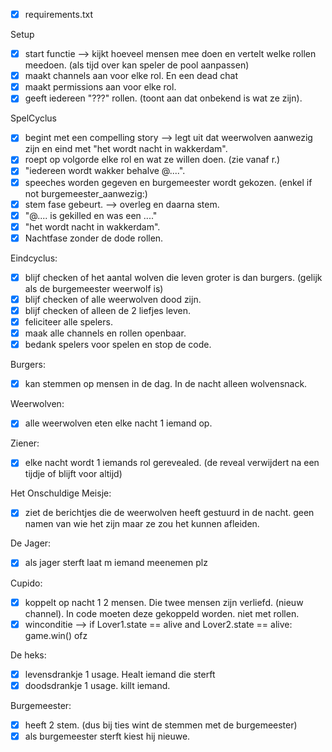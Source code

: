 - [X] requirements.txt

Setup
- [X] start functie --> kijkt hoeveel mensen mee doen en vertelt welke rollen meedoen. (als tijd over kan speler de pool aanpassen)
- [X] maakt channels aan voor elke rol. En een dead chat
- [X] maakt permissions aan voor elke rol. 
- [X] geeft iedereen "???" rollen. (toont aan dat onbekend is wat ze zijn).

SpelCyclus
- [X] begint met een compelling story --> legt uit dat weerwolven aanwezig zijn en eind met "het wordt nacht in wakkerdam".
- [X] roept op volgorde elke rol en wat ze willen doen. (zie vanaf r.)
- [X] "iedereen wordt wakker behalve @....".
- [X] speeches worden gegeven en burgemeester wordt gekozen. (enkel if not burgemeester_aanwezig:)
- [X] stem fase gebeurt. --> overleg en daarna stem.
- [X] "@.... is gekilled en was een ...."
- [X] "het wordt nacht in wakkerdam".
- [X] Nachtfase zonder de dode rollen.

Eindcyclus:
- [X] blijf checken of het aantal wolven die leven groter is dan burgers. (gelijk als de burgemeester weerwolf is)
- [X] blijf checken of alle weerwolven dood zijn.
- [X] blijf checken of alleen de 2 liefjes leven.
- [X] feliciteer alle spelers.
- [X] maak alle channels en rollen openbaar.
- [X] bedank spelers voor spelen en stop de code.

Burgers:
- [X] kan stemmen op mensen in de dag. In de nacht alleen wolvensnack.

Weerwolven:
- [X] alle weerwolven eten elke nacht 1 iemand op.

Ziener:
- [X] elke nacht wordt 1 iemands rol gerevealed. (de reveal verwijdert na een tijdje of blijft voor altijd)

Het Onschuldige Meisje:
- [X] ziet de berichtjes die de weerwolven heeft gestuurd in de nacht. geen namen van wie het zijn maar ze zou het kunnen afleiden.

De Jager:
- [X] als jager sterft laat m iemand meenemen plz

Cupido:
- [X] koppelt op nacht 1 2 mensen. Die twee mensen zijn verliefd. (nieuw channel). In code moeten deze gekoppeld worden. niet met rollen.
- [X] winconditie --> if Lover1.state == alive and Lover2.state == alive: game.win() ofz

De heks:
- [X] levensdrankje 1 usage. Healt iemand die sterft
- [X] doodsdrankje 1 usage. killt iemand.

Burgemeester:
- [X] heeft 2 stem. (dus bij ties wint de stemmen met de burgemeester)
- [X] als burgemeester sterft kiest hij nieuwe.
